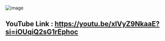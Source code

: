 ![image](https://github.com/HasanBaskurt/flutter-native-splash-app/assets/58885934/e1b645b9-57f7-47d4-a4a9-97cd6433f24c)

## YouTube Link : https://youtu.be/xIVyZ9NkaaE?si=iOUqiQ2sG1rEphoc
